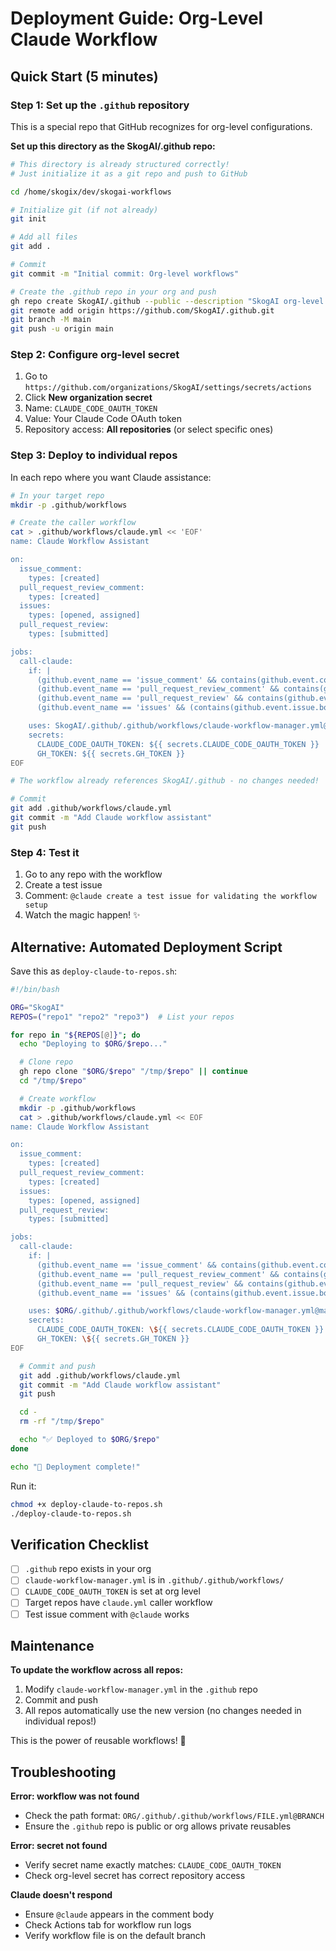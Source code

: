 # Deployment Guide: Org-Level Claude Workflow

## Quick Start (5 minutes)

### Step 1: Set up the `.github` repository

This is a special repo that GitHub recognizes for org-level configurations.

**Set up this directory as the SkogAI/.github repo:**

```bash
# This directory is already structured correctly!
# Just initialize it as a git repo and push to GitHub

cd /home/skogix/dev/skogai-workflows

# Initialize git (if not already)
git init

# Add all files
git add .

# Commit
git commit -m "Initial commit: Org-level workflows"

# Create the .github repo in your org and push
gh repo create SkogAI/.github --public --description "SkogAI org-level GitHub configurations"
git remote add origin https://github.com/SkogAI/.github.git
git branch -M main
git push -u origin main
```

### Step 2: Configure org-level secret

1. Go to `https://github.com/organizations/SkogAI/settings/secrets/actions`
2. Click **New organization secret**
3. Name: `CLAUDE_CODE_OAUTH_TOKEN`
4. Value: Your Claude Code OAuth token
5. Repository access: **All repositories** (or select specific ones)

### Step 3: Deploy to individual repos

In each repo where you want Claude assistance:

```bash
# In your target repo
mkdir -p .github/workflows

# Create the caller workflow
cat > .github/workflows/claude.yml << 'EOF'
name: Claude Workflow Assistant

on:
  issue_comment:
    types: [created]
  pull_request_review_comment:
    types: [created]
  issues:
    types: [opened, assigned]
  pull_request_review:
    types: [submitted]

jobs:
  call-claude:
    if: |
      (github.event_name == 'issue_comment' && contains(github.event.comment.body, '@claude')) ||
      (github.event_name == 'pull_request_review_comment' && contains(github.event.comment.body, '@claude')) ||
      (github.event_name == 'pull_request_review' && contains(github.event.review.body, '@claude')) ||
      (github.event_name == 'issues' && (contains(github.event.issue.body, '@claude') || contains(github.event.issue.title, '@claude')))

    uses: SkogAI/.github/.github/workflows/claude-workflow-manager.yml@master
    secrets:
      CLAUDE_CODE_OAUTH_TOKEN: ${{ secrets.CLAUDE_CODE_OAUTH_TOKEN }}
      GH_TOKEN: ${{ secrets.GH_TOKEN }}
EOF

# The workflow already references SkogAI/.github - no changes needed!

# Commit
git add .github/workflows/claude.yml
git commit -m "Add Claude workflow assistant"
git push
```

### Step 4: Test it

1. Go to any repo with the workflow
2. Create a test issue
3. Comment: `@claude create a test issue for validating the workflow setup`
4. Watch the magic happen! ✨

## Alternative: Automated Deployment Script

Save this as `deploy-claude-to-repos.sh`:

```bash
#!/bin/bash

ORG="SkogAI"
REPOS=("repo1" "repo2" "repo3")  # List your repos

for repo in "${REPOS[@]}"; do
  echo "Deploying to $ORG/$repo..."

  # Clone repo
  gh repo clone "$ORG/$repo" "/tmp/$repo" || continue
  cd "/tmp/$repo"

  # Create workflow
  mkdir -p .github/workflows
  cat > .github/workflows/claude.yml << EOF
name: Claude Workflow Assistant

on:
  issue_comment:
    types: [created]
  pull_request_review_comment:
    types: [created]
  issues:
    types: [opened, assigned]
  pull_request_review:
    types: [submitted]

jobs:
  call-claude:
    if: |
      (github.event_name == 'issue_comment' && contains(github.event.comment.body, '@claude')) ||
      (github.event_name == 'pull_request_review_comment' && contains(github.event.comment.body, '@claude')) ||
      (github.event_name == 'pull_request_review' && contains(github.event.review.body, '@claude')) ||
      (github.event_name == 'issues' && (contains(github.event.issue.body, '@claude') || contains(github.event.issue.title, '@claude')))

    uses: $ORG/.github/.github/workflows/claude-workflow-manager.yml@master
    secrets:
      CLAUDE_CODE_OAUTH_TOKEN: \${{ secrets.CLAUDE_CODE_OAUTH_TOKEN }}
      GH_TOKEN: \${{ secrets.GH_TOKEN }}
EOF

  # Commit and push
  git add .github/workflows/claude.yml
  git commit -m "Add Claude workflow assistant"
  git push

  cd -
  rm -rf "/tmp/$repo"

  echo "✅ Deployed to $ORG/$repo"
done

echo "🎉 Deployment complete!"
```

Run it:
```bash
chmod +x deploy-claude-to-repos.sh
./deploy-claude-to-repos.sh
```

## Verification Checklist

- [ ] `.github` repo exists in your org
- [ ] `claude-workflow-manager.yml` is in `.github/.github/workflows/`
- [ ] `CLAUDE_CODE_OAUTH_TOKEN` is set at org level
- [ ] Target repos have `claude.yml` caller workflow
- [ ] Test issue comment with `@claude` works

## Maintenance

**To update the workflow across all repos:**

1. Modify `claude-workflow-manager.yml` in the `.github` repo
2. Commit and push
3. All repos automatically use the new version (no changes needed in individual repos!)

This is the power of reusable workflows! 🚀

## Troubleshooting

**Error: workflow was not found**
- Check the path format: `ORG/.github/.github/workflows/FILE.yml@BRANCH`
- Ensure the `.github` repo is public or org allows private reusables

**Error: secret not found**
- Verify secret name exactly matches: `CLAUDE_CODE_OAUTH_TOKEN`
- Check org-level secret has correct repository access

**Claude doesn't respond**
- Ensure `@claude` appears in the comment body
- Check Actions tab for workflow run logs
- Verify workflow file is on the default branch
